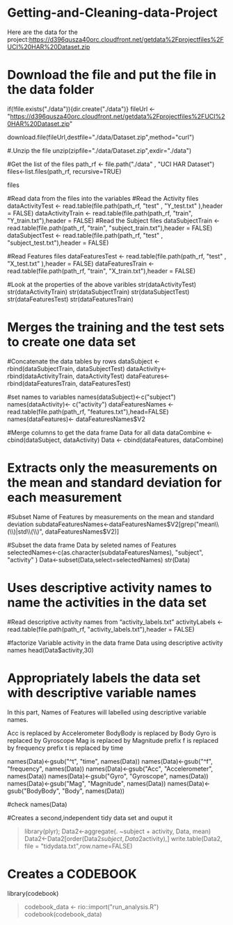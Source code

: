 # Getting-and-Cleaning-data-Project
Here are the data for the project:https://d396qusza40orc.cloudfront.net/getdata%2Fprojectfiles%2FUCI%20HAR%20Dataset.zip
# Download the file and put the file in the data folder
if(!file.exists("./data")){dir.create("./data")}
fileUrl <- "https://d396qusza40orc.cloudfront.net/getdata%2Fprojectfiles%2FUCI%20HAR%20Dataset.zip"

download.file(fileUrl,destfile="./data/Dataset.zip",method="curl")

#.Unzip the file
unzip(zipfile="./data/Dataset.zip",exdir="./data")

#Get the list of the files
path_rf <- file.path("./data" , "UCI HAR Dataset")
files<-list.files(path_rf, recursive=TRUE)

files

#Read data from the files into the variables
  #Read the Activity files
  dataActivityTest  <- read.table(file.path(path_rf, "test" , "Y_test.txt" ),header = FALSE)
  dataActivityTrain <- read.table(file.path(path_rf, "train", "Y_train.txt"),header = FALSE)
  #Read the Subject files
  dataSubjectTrain <- read.table(file.path(path_rf, "train", "subject_train.txt"),header = FALSE)
  dataSubjectTest  <- read.table(file.path(path_rf, "test" , "subject_test.txt"),header = FALSE)
 
 #Read Features files
 dataFeaturesTest  <- read.table(file.path(path_rf, "test" , "X_test.txt" ),header = FALSE)
 dataFeaturesTrain <- read.table(file.path(path_rf, "train", "X_train.txt"),header = FALSE)
 
 #Look at the properties of the above varibles
 str(dataActivityTest)
 str(dataActivityTrain)
 str(dataSubjectTrain)
 str(dataSubjectTest)
 str(dataFeaturesTest)
 str(dataFeaturesTrain)
 
 # Merges the training and the test sets to create one data set
 #Concatenate the data tables by rows
 dataSubject <- rbind(dataSubjectTrain, dataSubjectTest)
 dataActivity<- rbind(dataActivityTrain, dataActivityTest)
 dataFeatures<- rbind(dataFeaturesTrain, dataFeaturesTest)
 
 #set names to variables
 names(dataSubject)<-c("subject")
 names(dataActivity)<- c("activity")
 dataFeaturesNames <- read.table(file.path(path_rf, "features.txt"),head=FALSE)
 names(dataFeatures)<- dataFeaturesNames$V2
 
 #Merge columns to get the data frame Data for all data
 dataCombine <- cbind(dataSubject, dataActivity)
 Data <- cbind(dataFeatures, dataCombine)
 
 # Extracts only the measurements on the mean and standard deviation for each measurement
 #Subset Name of Features by measurements on the mean and standard deviation
 subdataFeaturesNames<-dataFeaturesNames$V2[grep("mean\\(\\)|std\\(\\)", dataFeaturesNames$V2)]
 
 #Subset the data frame Data by seleted names of Features
 selectedNames<-c(as.character(subdataFeaturesNames), "subject", "activity" )
 Data<-subset(Data,select=selectedNames)
 str(Data)

# Uses descriptive activity names to name the activities in the data set
#Read descriptive activity names from “activity_labels.txt”
activityLabels <- read.table(file.path(path_rf, "activity_labels.txt"),header = FALSE)

#factorize Variable activity in the data frame Data using descriptive activity names
head(Data$activity,30)

# Appropriately labels the data set with descriptive variable names
In this part, Names of Features will labelled using descriptive variable names.

Acc is replaced by Accelerometer
BodyBody is replaced by Body
Gyro is replaced by Gyroscope
Mag is replaced by Magnitude
prefix f is replaced by frequency
prefix t is replaced by time

names(Data)<-gsub("^t", "time", names(Data))
names(Data)<-gsub("^f", "frequency", names(Data))
names(Data)<-gsub("Acc", "Accelerometer", names(Data))
names(Data)<-gsub("Gyro", "Gyroscope", names(Data))
names(Data)<-gsub("Mag", "Magnitude", names(Data))
names(Data)<-gsub("BodyBody", "Body", names(Data))

#check
names(Data)

#Creates a second,independent tidy data set and ouput it
>library(plyr);
Data2<-aggregate(. ~subject + activity, Data, mean)
Data2<-Data2[order(Data2$subject,Data2$activity),]
write.table(Data2, file = "tidydata.txt",row.name=FALSE)

# Creates a CODEBOOK
library(codebook)
> codebook_data <- rio::import("run_analysis.R")
> codebook(codebook_data)

